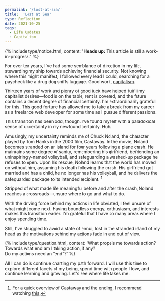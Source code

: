 ```yaml
---
permalink: '/lost-at-sea/'
title:  'Lost at Sea'
type: Reflection
date: 2021-10-25
tags:
  - Life Updates
  - Capitalism
---
```


{% include type/notice.html, content: "<strong>Heads up:</strong> This article is still a work-in-progress." %}

For over ten years, I've had some semblance of direction in my life, stewarding my ship towards achieving financial security. Not knowing where this might manifest, I followed every lead I could, searching for a paycheck like a drug dog sniffs luggage. Good work, [capitalism](/tags/capitalism).

Thirteen years of work and plenty of good luck have helped fulfill my capitalist desires—food is on the table, rent is covered, and the future contains a decent degree of financial certainty. I'm extraordinarily grateful for this. This good fortune has allowed me to take a break from my career as a freelance web developer for some time as I pursue different passions.

This transition has been odd, though. I've found myself with a paradoxical sense of uncertainty in my newfound certainty. Huh.

Amusingly, my uncertainty reminds me of Chuck Noland, the character played by Tom Hanks in the 2000 film, Castaway. In the movie, Noland becomes stranded on an island for four years following a plane crash. He maintains some degree of sanity, remembering his girlfriend, befriending an uninspiringly-named volleyball, and safeguarding a washed-up package he refuses to open. Upon his rescue, Noland learns that the world has moved on without him, assuming his death following the crash. His girlfriend got married and has a child, he no longer has his volleyball, and he delivers the safeguarded package to its intended recipient. [^1]

[^1]: For a quick overview of Castaway and the ending, I recommend watching [this](https://www.youtube.com/watch?v=4dbAKmozCAI).

Stripped of what made life meaningful before and after the crash, Noland reaches a crossroads—unsure where to go and what to do.

With the driving force behind my actions in life obviated, I feel unsure of what might come next. Having boundless energy, enthusiasm, and interests makes this transition easier. I'm grateful that I have so many areas where I enjoy spending time. 

Still, I've struggled to avoid a state of ennui, lost in the stranded island of my head as the motivations behind my actions fade in and out of view.

{% include type/question.html, content: 'What propels me towards action?<br>Towards what end am I taking action, if any?<br>Do my actions need an "end"?' %}

All I can do is continue charting my path forward. I will use this time to explore different facets of my being, spend time with people I love, and continue learning and growing. Let's see where life takes me.